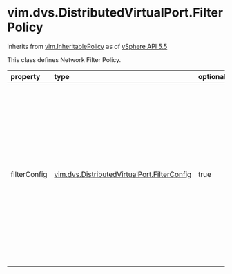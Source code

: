 vim.dvs.DistributedVirtualPort.FilterPolicy
===========================================
inherits from [vim.InheritablePolicy](docs/vim.InheritablePolicy.md)
as of [vSphere API 5.5](vim.version.md#vim.version.version9)


This class defines Network Filter Policy.

| property | type | optional | priv | desc |
|:---------|:-----|:---------|:-----|:-----|
| filterConfig | [vim.dvs.DistributedVirtualPort.FilterConfig](vim.dvs.DistributedVirtualPort.FilterConfig.md "vim.dvs.DistributedVirtualPort.FilterConfig") | true | None | List of Network Filter Configurations.   In an update operation, the array can contain all   <a href="vim.dvs.DistributedVirtualPort.TrafficFilterConfigSpec.md">DvsTrafficFilterConfigSpec</a> objects   or all <a href="vim.dvs.DistributedVirtualPort.FilterConfig.md">DvsFilterConfig</a> and   <a href="vim.dvs.DistributedVirtualPort.TrafficFilterConfig.md">DvsTrafficFilterConfig</a>   object, but not mixed of Config and Spec objects. If array of   FilterConfigSpec and TrafficFilterConfigSpec is used   for updating Network Filter then only the Network Filters   matching <a href="vim.dvs.DistributedVirtualPort.md#key">key</a> /   <a href="vim.dvs.DistributedVirtualPort.md#key">key</a>   is updated.   If array of <a href="vim.dvs.DistributedVirtualPort.FilterConfig.md">DvsFilterConfig</a> and   <a href="vim.dvs.DistributedVirtualPort.TrafficFilterConfig.md">DvsTrafficFilterConfig</a>   is used for updating port settings, the Network Filter   settings will be overridden with the new array specified. The   specified array should only contain FilterConfig and   TrafficFilterConfig objects with FilterConfig#inherited /   TrafficFilterConfig#inherited set to false.   FilterConfig/TrafficFilterConfig  objects with   FilterConfig#inherited/TrafficFilterConfig#inherited as   true in the specified array will be ignored. The updated result will   include FilterConfig/TrafficFilterConfig objects   inherited from parent, if any. |


